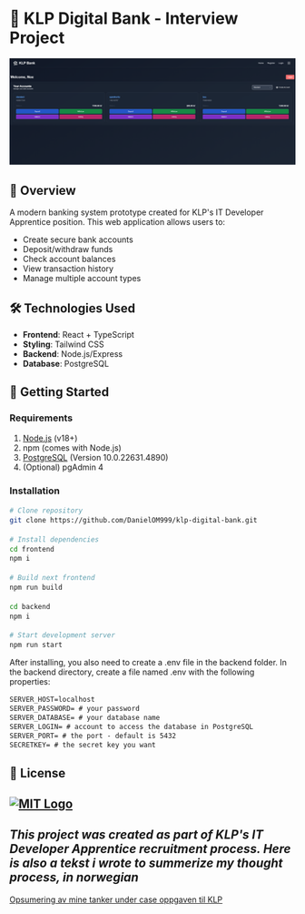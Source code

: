 # 🏦 KLP Digital Bank - Interview Project
![Heatmap Example](photo_of_home_page.png)
## 📝 Overview
A modern banking system prototype created for KLP's IT Developer Apprentice position. This web application allows users to:
- Create secure bank accounts
- Deposit/withdraw funds
- Check account balances
- View transaction history
- Manage multiple account types

## 🛠️ Technologies Used
- **Frontend**: React + TypeScript
- **Styling**: Tailwind CSS
- **Backend**: Node.js/Express
- **Database**: PostgreSQL

## 🚀 Getting Started

### Requirements
1. [Node.js](https://nodejs.org/) (v18+)
2. npm (comes with Node.js)
3. [PostgreSQL](https://www.postgresql.org/) (Version 10.0.22631.4890)
4. (Optional) pgAdmin 4

### Installation
```bash
# Clone repository
git clone https://github.com/DanielOM999/klp-digital-bank.git

# Install dependencies
cd frontend
npm i

# Build next frontend
npm run build

cd backend
npm i

# Start development server
npm run start
```
After installing, you also need to create a .env file in the backend folder. In the backend directory, create a file named .env with the following properties:

```env
SERVER_HOST=localhost
SERVER_PASSWORD= # your password
SERVER_DATABASE= # your database name
SERVER_LOGIN= # account to access the database in PostgreSQL
SERVER_PORT= # the port - default is 5432
SECRETKEY= # the secret key you want
```

## 📄 License
[![MIT Logo](https://upload.wikimedia.org/wikipedia/commons/0/0c/MIT_logo.svg "MIT Logo")](https://choosealicense.com/licenses/mit/)
---
*This project was created as part of KLP's IT Developer Apprentice recruitment process. Here is also a tekst i wrote to summerize my thought process, in norwegian*
---
[Opsumering av mine tanker under case oppgaven til KLP](Opsumering_av_mine_tanker_under_case_oppgaven_til_KLP.pdf)
